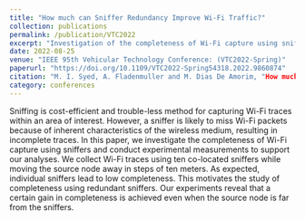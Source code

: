 ```yaml
---
title: "How much can Sniffer Redundancy Improve Wi-Fi Traffic?"
collection: publications
permalink: /publication/VTC2022
excerpt: "Investigation of the completeness of Wi-Fi capture using sniffers and carrying out experimental measurements to support the analyses."
date: 2022-08-25
venue: "IEEE 95th Vehicular Technology Conference: (VTC2022-Spring)"
paperurl: "https://doi.org/10.1109/VTC2022-Spring54318.2022.9860874"
citation: "M. I. Syed, A. Fladenmuller and M. Dias De Amorim, "How much can Sniffer Redundancy Improve Wi-Fi Traffic?," 2022 IEEE 95th Vehicular Technology Conference: (VTC2022-Spring), Helsinki, Finland, 2022, pp. 1-5, doi: 10.1109/VTC2022-Spring54318.2022.9860874."
category: conferences
---
```


Sniffing is cost-efficient and trouble-less method for capturing Wi-Fi traces within an area of interest. However, a sniffer is likely to miss Wi-Fi packets because of inherent characteristics of the wireless medium, resulting in incomplete traces. In this paper, we investigate the completeness of Wi-Fi capture using sniffers and conduct experimental measurements to support our analyses. We collect Wi-Fi traces using ten co-located sniffers while moving the source node away in steps of ten meters. As expected, individual sniffers lead to low completeness. This motivates the study of completeness using redundant sniffers. Our experiments reveal that a certain gain in completeness is achieved even when the source node is far from the sniffers.
